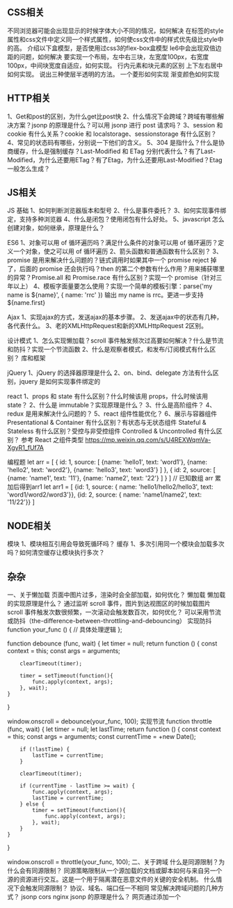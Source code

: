 ## CSS相关
不同浏览器可能会出现显示的时候字体大小不同的情况，如何解决
在标签的style属性和css文件中定义同一个样式属性，如何使css文件中的样式优先级比style中的高。
介绍以下盒模型，是否使用过css3的flex-box盒模型
Ie6中会出现双倍边距的问题，如何解决
要实现一个布局，左中右三块，左宽度100px，右宽度100px，中间块宽度自适应，如何实现。
行内元素和块元素的区别
上下左右居中如何实现。
说出三种使层半透明的方法。
一个菱形如何实现
渐变颜色如何实现

## HTTP相关
1、Get和post的区别，为什么get比post快
2、什么情况下会跨域？跨域有哪些解决方案？jsonp 的原理是什么？可以用 jsonp 进行 post 请求吗？
3、session 和 cookie 有什么关系？cookie 和 localstorage、sessionstorage 有什么区别？
4、常见的状态码有哪些，分别说一下他们的含义。
5、304 是指什么？什么是协商缓存，什么是强制缓存？Last-Modified 和 ETag 分别代表什么？有了Last-Modified，为什么还要用ETag？有了Etag，为什么还要用Last-Modified？Etag一般怎么生成？

## JS相关
JS 基础
1、如何判断浏览器版本和型号
2、什么是事件委托？
3、如何实现事件绑定，支持多种浏览器
4、什么是闭包？使用闭包有什么好处。
5、javascript 怎么创建对象，如何继承，原理是什么？

ES6
1、对象可以用 of 循环遍历吗？满足什么条件的对象可以用 of 循环遍历？定义一个对象，使之可以用 of 循环遍历
2、箭头函数和普通函数有什么区别？
3、promise 是用来解决什么问题的？链式调用时如果其中一个 promise reject 掉了，后面的 promise 还会执行吗？then 的第二个参数有什么作用？用来捕获哪里的异常？Promise.all 和 Promise.race 有什么区别？实现一个 promise（针对三年以上）
4、模板字面量要怎么使用？实现一个简单的模板引擎：parse('my name is ${name}', { name: 'rrc' }) 输出 my name is rrc。更进一步支持 ${name.first}

Ajax
1、实现ajax的方式，发送ajax的基本步骤。
2、发送ajax中的状态有几种，各代表什么。
3、老的XMLHttpRequest和新的XMLHttpRequest 2区别。

设计模式
1、怎么实现懒加载？scroll 事件触发频次过高要如何解决？什么是节流和防抖？实现一个节流函数
2、什么是观察者模式，和发布/订阅模式有什么区别？
库和框架

jQuery
1、jQuery 的选择器原理是什么
2、on、bind、delegate 方法有什么区别，jquery 是如何实现事件绑定的

react
1、props 和 state 有什么区别？什么时候该用 props，什么时候该用 state？
2、什么是 immutable？实现原理是什么？
3、什么是高阶组件？
4、redux 是用来解决什么问题的？
5、react 组件性能优化？
6、展示与容器组件 Presentational & Container 有什么区别？有状态与无状态组件 Stateful & Stateless 有什么区别？受控与非受控组件 Controlled & Uncontrolled 有什么区别？
      参考 React 之组件类型 https://mp.weixin.qq.com/s/U4REXWqmVa-XgyR1_fUf7A

编程题
let arr = [
  {
    id: 1,
    source: [
      {name: 'hello1', text: 'word1'},
      {name: 'hello2', text: 'word2'},
      {name: 'hello3', text: 'word3'}
    ]
  },
  {
    id: 2,
    source: [
      {name: 'name1', text: '11'},
      {name: 'name2', text: '22'}
    ]
  }
]
// 已知数组 arr 累加后得到arr1
let arr1 = [
  {id: 1, source: { name: 'hello1/hello2/hello3', text: 'word1/word2/word3'}},
  {id: 2, source: { name: 'name1/name2', text: '11/22'}}
]

## NODE相关
模块
1、模块相互引用会导致死循环吗？
缓存
1、多次引用同一个模块会加载多次吗？如何清空缓存让模块执行多次？

## 杂杂
一、关于懒加载
页面中图片过多，渲染时会全部加载，如何优化？
懒加载
懒加载的实现原理是什么？
通过监听 scroll 事件，图片到达视图区的时候加载图片
scroll 事件触发次数很频繁，一次滚动会触发数百次，如何优化？
可以采用节流或防抖（the-difference-between-throttling-and-debouncing）
实现防抖
function your_func () {
    // 具体处理逻辑
};

function debounce (func, wait) {
    let timer = null;
    return function () {
        const context = this;
        const args = arguments;

        clearTimeout(timer);

        timer = setTimeout(function(){
            func.apply(context, args);
        }, wait);
    }
}

window.onscroll = debounce(your_func, 100);
实现节流
function throttle (func, wait) {
    let timer = null;
    let lastTime;
    return function () {
        const context = this;
        const args = arguments;
        const currentTime = +new Date();

        if (!lastTime) {
            lastTime = currentTime;
        }

        clearTimeout(timer);

        if (currentTime - lastTime >= wait) {
            func.apply(context, args);
            lastTime = currentTime;
        } else {
            timer = setTimeout(function(){
                func.apply(context, args);
            }, wait);
        }
    }
}


window.onscroll = throttle(your_func, 100);
二、关于跨域
什么是同源限制？为什么会有同源限制？
同源策略限制从一个源加载的文档或脚本如何与来自另一个源的资源进行交互。这是一个用于隔离潜在恶意文件的关键的安全机制。
什么情况下会触发同源限制？
协议、域名、端口任一不相同
常见解决跨域问题的几种方式？
jsonp
cors
nginx
jsonp 的原理是什么？
网页通过添加一个 <script> 元素，向服务器请求数据，这种做法不受同源政策限制；服务器收到请求后，将数据放在一个指定名字的回调函数里传回来。

## 题库
主题库
编号
题目
知识点
其他
加分项
1	HTTP相关
http通信原理
http跟https区别
了解其他的通信机制吗？(扩展webscoket)
延伸到短轮询、长轮询
延伸：浏览器一个地址到建立连接拿到数据到页面渲染过程

2	异步解决方案
回调函数
promise(async await)
promise 如何捕获异常 (.catch 或者then 的第二个参数)
async await 如何捕获异常 (try catch)
一个async 方法 return 的值是什么类型（Promise）
什么是回调地狱，Promise 是如何避免的
Promise 如何进行异常捕获
Promise then 与 catch 有什么区别
Promise all 与 race 有什么区别

3	继承
原型链
es6 extend

4	跨域的解决方案
nginx
jsonp (jsonp 的原理是什么? 有什么问题)
cors
jsonp，需要答出 jsonp 的原理，以及为什么不能使用 jsonp 发送 post 请求，get 与 post 有什么区别
CORS
nginx

5	js原理	结合两个ajax的回调，哪个先执行，为什么，问下js原理	 	 
6	简诉下盒子模型（html5 的更好）	https://developer.mozilla.org/zh-CN/docs/Web/CSS/CSS_Box_Model/Introduction_to_the_CSS_box_model	 	 
7	如何做首屏优化
gzip 静态资源
图片做lazyload
对页面分片预加载（fackbook bigPipe）
减少DNS查询
使用CDN
减少请求数
避免重定向
小图使用雪碧图 如果可以尽量使用iconFont
多域名分发划分内容到不同域名
避免图片 src 为空
避免冗余的js 和css 引入
避免使用iframe
css 放在顶部或者inline js 放在底部 js 做按需加载
前端渲染页面 做同构


P4
编号
题目
类型
其他
加分项
1	跨域的解决方案	浏览器相关	 	nginx、jsonp，能说出 jsonp 的实现原理和缺点 (cors, 代理)
2	cookie 和 localstorage 有什么区别	浏览器相关	 	cookie , localstorage 的区别 存储有过期时间的数据
3	JavaScript 有几种数据类型	 	 	基础类型和引用类型 堆和栈
4	http 状态码有哪些	 	 	 
5	说下css 盒子模型	CSS相关	 	 
6	长连接（长轮询短轮询）scoket	 	 	 
7	事件委托	javascript	 	能大致实现，说出优点。
8	BFC和IFC的理解	CSS相关	 	 
9	箭头函数和普通函数的区别	javascript	 	this指向
10	js继承的实现	javascript	 	能回答包括原型链+其它任何几种
11	页面渲染过程	网络协议	 	能把域名->DNS->IP->TCP连接->客户端请求->服务器发送->断开->页面渲染
12	call apply 的区别	 	 	 

P5
编号
题目
类型
其他
加分项
1	ES6 常见新特性	Javascript	 	越多越好
2	异步解决方案	Javascript	 	对 promise 和 async/wait（的异常处理如何做） 有深入了解。
3	HTTP 强缓存和协商缓存有什么区别	Javascript	 	 
4	移动端适配有哪些方案	 	 	媒体查询, flex布局, （更好的回答 rem, vw.vh ）
5	⼀个⻚面上有大量的图⽚,加载很慢,你有哪些⽅法优化这些图片的加载，给⽤户更好的体验	 	 	lazyload，根据不同屏幕宽度 出不同质量的图。
6	JS模块化的实践	Javascript	 	
commonJS，AMD/CMD，ES6，
同步异步加载，AMD和CMD区别
require.js的实现原理，与webpack打包的异同点，如何加载非规范的模块
模块的循环加载，commonJS和es6发生循环加载会如何处理
7	js原理	Javascript	 	event loop。。。。
 	首屏优化	 	 	 
P6
编号
题目
类型
其他
加分项
1	SSR 与 SPA 分别有什么优势和劣势？如何取舍	 	 	 
2	同构和异构分别有什么优势和劣势？如何取舍	 	 	 
3	说一个你知道的设计模式, 并简述应用场景	 	 	单列, 观察者（发布, 订阅）,策略, 中介者等等
4	谈谈对模块化的理解	 	 	解耦, 依赖管理 等等
5	框架相关	框架相关	 	 
6	前端异常检测	工程化	 	 
